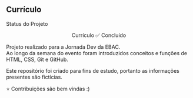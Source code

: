 ## Currículo

Status do Projeto
<p align="center">Currículo ✅ Concluído</p>

Projeto realizado para a Jornada Dev da EBAC.  
Ao longo da semana do evento foram introduzidos conceitos e funções de HTML, CSS, Git e GitHub.

Este repositório foi criado para fins de estudo, portanto as informações presentes são fictícias.


⭐️ Contribuições são bem vindas :)
